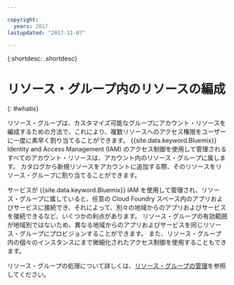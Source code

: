 ```yaml
---

copyright:
  years: 2017
lastupdated: "2017-11-07"

---
```


{:shortdesc: .shortdesc}

# リソース・グループ内のリソースの編成
{: #whatis}

リソース・グループは、カスタマイズ可能なグループにアカウント・リソースを編成するための方法で、これにより、複数リソースへのアクセス権限をユーザーに一度に素早く割り当てることができます。 {{site.data.keyword.Bluemix}} Identity and Access Management (IAM) のアクセス制御を使用して管理されるすべてのアカウント・リソースは、アカウント内のリソース・グループに属します。 カタログから新規リソースをアカウントに追加する際、そのリソースをリソース・グループに割り当てることができます。 

サービスが {{site.data.keyword.Bluemix}} IAM を使用して管理され、リソース・グループに属していると、任意の Cloud Foundry スペース内のアプリおよびサービスに接続でき、それによって、別々の地域からのアプリおよびサービスを接続できるなど、いくつかの利点があります。 リソース・グループの有効範囲が地域別ではないため、異なる地域からのアプリおよびサービスを同じリソース・グループにプロビジョンすることができます。 また、リソース・グループ内の個々のインスタンスにまで微細化されたアクセス制御を使用することもできます。

リソース・グループの処理について詳しくは、[リソース・グループの管理](/docs/admin/resourcegroups.html)を参照してください。
